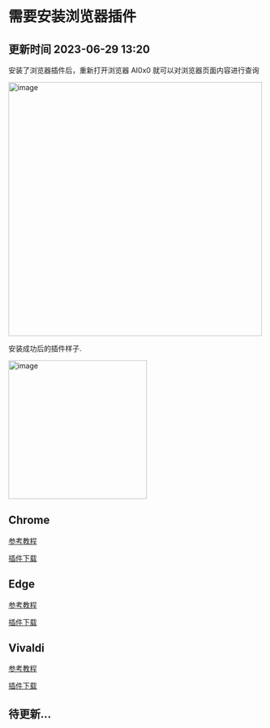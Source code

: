 # 需要安装浏览器插件

## 更新时间 2023-06-29 13:20

安装了浏览器插件后，重新打开浏览器 AI0x0 就可以对浏览器页面内容进行查询

<img width="500" alt="image" src="https://user-images.githubusercontent.com/29084441/236773164-a00b65d3-06b6-42fb-898b-b77f5ad45247.png">

安装成功后的插件样子.

<img width="273" alt="image" src="https://github.com/mushan0x0/AI0x0.com/assets/29084441/08212eca-ff11-4774-b270-dbc1efb54da9">

## Chrome 

[参考教程](https://www.jianshu.com/p/4f1fa54a5501)

[插件下载](https://github.com/mushan0x0/AI0x0.com/releases/download/browser-plugin-v1.0.2/chrome-plugin-v1.0.2.zip)

## Edge

[参考教程](https://picsee.chitaner.com/webExtension/Edge%E6%B5%8F%E8%A7%88%E5%99%A8%E6%8F%92%E4%BB%B6%E7%A6%BB%E7%BA%BF%E5%8C%85%E4%B8%8B%E8%BD%BD%E6%89%8B%E5%8A%A8%E5%AE%89%E8%A3%85.html)

[插件下载](https://github.com/mushan0x0/AI0x0.com/releases/download/browser-plugin-v1.0.2/edge-plugin-v1.0.2.zip)


## Vivaldi

[参考教程](https://www.jianshu.com/p/4f1fa54a5501)

[插件下载](https://github.com/mushan0x0/AI0x0.com/releases/download/browser-plugin-v1.0.2/vivaldi-plugin-v1.0.2.zip)

## 待更新...
